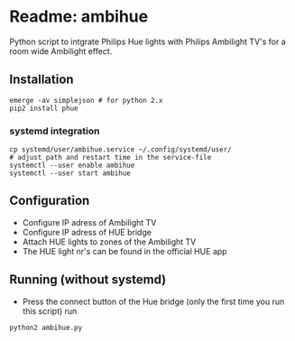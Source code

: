 # Readme: ambihue

Python script to intgrate Philips Hue lights with Philips Ambilight TV's for a room wide Ambilight effect.

## Installation

```
emerge -av simplejson # for python 2.x
pip2 install phue
```

### systemd integration

```
cp systemd/user/ambihue.service ~/.config/systemd/user/
# adjust path and restart time in the service-file
systemctl --user enable ambihue
systemctl --user start ambihue
```

## Configuration

- Configure IP adress of Ambilight TV
- Configure IP adress of HUE bridge
- Attach HUE lights to zones of the Ambilight TV
- The HUE light nr's can be found in the official HUE app

## Running (without systemd)

- Press the connect button of the Hue bridge (only the first time you run this script)
run 
```
python2 ambihue.py
```

